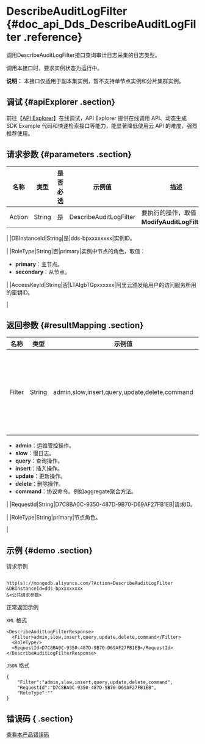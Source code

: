 # DescribeAuditLogFilter {#doc_api_Dds_DescribeAuditLogFilter .reference}

调用DescribeAuditLogFilter接口查询审计日志采集的日志类型。

调用本接口时，要求实例状态为运行中。

**说明：** 本接口仅适用于副本集实例，暂不支持单节点实例和分片集群实例。

## 调试 {#apiExplorer .section}

前往【[API Explorer](https://api.aliyun.com/#product=Dds&api=DescribeAuditLogFilter)】在线调试，API Explorer 提供在线调用 API、动态生成 SDK Example 代码和快速检索接口等能力，能显著降低使用云 API 的难度，强烈推荐使用。

## 请求参数 {#parameters .section}

|名称|类型|是否必选|示例值|描述|
|--|--|----|---|--|
|Action|String|是|DescribeAuditLogFilter|要执行的操作，取值： **ModifyAuditLogFilter**。

 |
|DBInstanceId|String|是|dds-bpxxxxxxxx|实例ID。

 |
|RoleType|String|否|primary|实例中节点的角色，取值：

 -   **primary**：主节点。
-   **secondary**：从节点。

 |
|AccessKeyId|String|否|LTAIgbTGpxxxxxx|阿里云颁发给用户的访问服务所用的密钥ID。

 |

## 返回参数 {#resultMapping .section}

|名称|类型|示例值|描述|
|--|--|---|--|
|Filter|String|admin,slow,insert,query,update,delete,command|数据库操作日志类型，有以下几种类型：

 -   **admin**：运维管控操作。
-   **slow**：慢日志。
-   **query**：查询操作。
-   **insert**：插入操作。
-   **update**：更新操作。
-   **delete**：删除操作。
-   **command**：协议命令。例如aggregate聚合方法。

 |
|RequestId|String|D7C8BA0C-9350-487D-9B70-D69AF27FB1EB|请求ID。

 |
|RoleType|String|primary|节点角色。

 |

## 示例 {#demo .section}

请求示例

``` {#request_demo}

http(s)://mongodb.aliyuncs.com/?Action=DescribeAuditLogFilter
&DBInstanceId=dds-bpxxxxxxxx
&<公共请求参数>

```

正常返回示例

`XML` 格式

``` {#xml_return_success_demo}
<DescribeAuditLogFilterResponse>
  <Filter>admin,slow,insert,query,update,delete,command</Filter>
  <RoleType/>
  <RequestId>D7C8BA0C-9350-487D-9B70-D69AF27FB1EB</RequestId>
</DescribeAuditLogFilterResponse>

```

`JSON` 格式

``` {#json_return_success_demo}
{
	"Filter":"admin,slow,insert,query,update,delete,command",
	"RequestId":"D7C8BA0C-9350-487D-9B70-D69AF27FB1EB",
	"RoleType":""
}
```

## 错误码 { .section}

[查看本产品错误码](https://error-center.aliyun.com/status/product/Dds)

